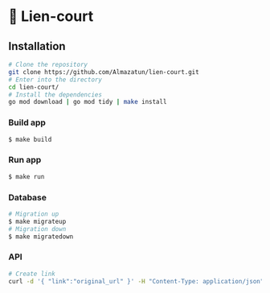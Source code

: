 # 🦊 Lien-court

## Installation
```bash
# Clone the repository
git clone https://github.com/Almazatun/lien-court.git
# Enter into the directory
cd lien-court/
# Install the dependencies
go mod download | go mod tidy | make install
```

### Build app
```bash
$ make build
```
### Run app
```bash
$ make run
```

### Database
```bash
# Migration up
$ make migrateup
# Migration down
$ make migratedown
```
### API
```bash
# Create link
curl -d '{ "link":"original_url" }' -H "Content-Type: application/json" -H "Authorization: Bearer ${TOKEN}" -X POST http://localhost:${PORT}/api/v1/links
```

